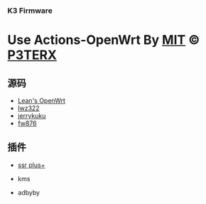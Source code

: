 ### K3 Firmware

# Use Actions-OpenWrt By [MIT](https://github.com/P3TERX/Actions-OpenWrt/blob/main/LICENSE) © [**P3TERX**](https://p3terx.com)


## 源码

- [Lean's OpenWrt](https://github.com/coolsnowwolf/lede)
- [lwz322](https://github.com/lwz322)
- [jerrykuku](https://github.com/jerrykuku/luci-theme-argon)
- [fw876](https://github.com/fw876/helloword)


## 插件

   -  [ssr plus+](https://github.com/fw876/helloword)
   
   -  kms
   
   -  adbyby
